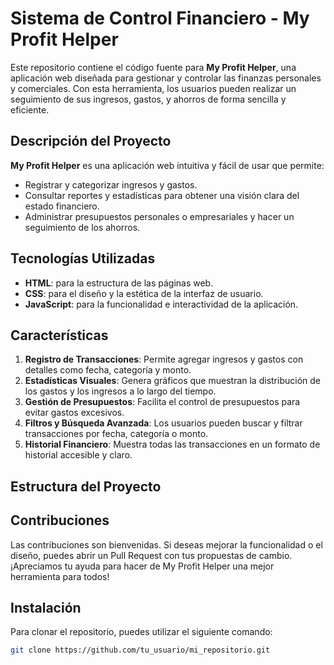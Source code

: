 # Sistema de Control Financiero - My Profit Helper

Este repositorio contiene el código fuente para **My Profit Helper**, una aplicación web diseñada para gestionar y controlar las finanzas personales y comerciales. Con esta herramienta, los usuarios pueden realizar un seguimiento de sus ingresos, gastos, y ahorros de forma sencilla y eficiente.

## Descripción del Proyecto

**My Profit Helper** es una aplicación web intuitiva y fácil de usar que permite:
- Registrar y categorizar ingresos y gastos.
- Consultar reportes y estadísticas para obtener una visión clara del estado financiero.
- Administrar presupuestos personales o empresariales y hacer un seguimiento de los ahorros.

## Tecnologías Utilizadas

- **HTML**: para la estructura de las páginas web.
- **CSS**: para el diseño y la estética de la interfaz de usuario.
- **JavaScript**: para la funcionalidad e interactividad de la aplicación.

## Características

1. **Registro de Transacciones**: Permite agregar ingresos y gastos con detalles como fecha, categoría y monto.
2. **Estadísticas Visuales**: Genera gráficos que muestran la distribución de los gastos y los ingresos a lo largo del tiempo.
3. **Gestión de Presupuestos**: Facilita el control de presupuestos para evitar gastos excesivos.
4. **Filtros y Búsqueda Avanzada**: Los usuarios pueden buscar y filtrar transacciones por fecha, categoría o monto.
5. **Historial Financiero**: Muestra todas las transacciones en un formato de historial accesible y claro.

## Estructura del Proyecto






## Contribuciones

Las contribuciones son bienvenidas. Si deseas mejorar la funcionalidad o el diseño, puedes abrir un Pull Request con tus propuestas de cambio. ¡Apreciamos tu ayuda para hacer de My Profit Helper una mejor herramienta para todos!


## Instalación

Para clonar el repositorio, puedes utilizar el siguiente comando:

```bash
git clone https://github.com/tu_usuario/mi_repositorio.git
